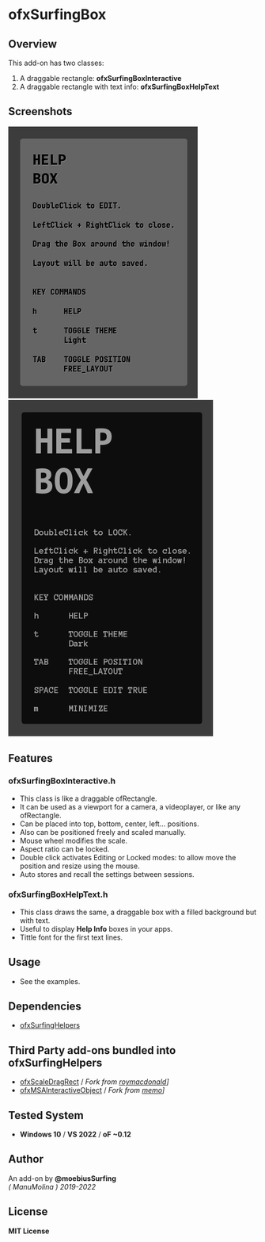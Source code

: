 # ofxSurfingBox

## Overview
This add-on has two classes: 
1. A draggable rectangle: **ofxSurfingBoxInteractive** 
2. A draggable rectangle with text info: **ofxSurfingBoxHelpText**

## Screenshots
![](/examples/2-BoxHelpText-Simple/Capture.PNG)
![](/examples/3-BoxHelpText-Debug/Capture.PNG)

## Features

### ofxSurfingBoxInteractive.h
- This class is like a draggable ofRectangle.
- It can be used as a viewport for a camera, a videoplayer, or like any ofRectangle.
- Can be placed into top, bottom, center, left... positions.
- Also can be positioned freely and scaled manually.
- Mouse wheel modifies the scale.
- Aspect ratio can be locked.
- Double click activates Editing or Locked modes: 
    to allow move the position and resize using the mouse.
- Auto stores and recall the settings between sessions.

### ofxSurfingBoxHelpText.h
- This class draws the same, a draggable box with a filled background but with text.
- Useful to display **Help Info** boxes in your apps.
- Tittle font for the first text lines.

## Usage
- See the examples.

## Dependencies
* [ofxSurfingHelpers](https://github.com/moebiussurfing/ofxSurfingHelpers)  

## Third Party add-ons bundled into **ofxSurfingHelpers**
* [ofxScaleDragRect](https://github.com/moebiussurfing/ofxScaleDragRect) / _Fork from [roymacdonald](https://github.com/roymacdonald/ofxScaleDragRect)]_  
* [ofxMSAInteractiveObject](https://github.com/moebiussurfing/ofxMSAInteractiveObject) / _Fork from [memo](https://github.com/memo/ofxMSAInteractiveObject)]_  

## Tested System
* **Windows 10** / **VS 2022** / **oF ~0.12**

## Author
An add-on by **@moebiusSurfing**  
*( ManuMolina ) 2019-2022*  

## License
**MIT License**
